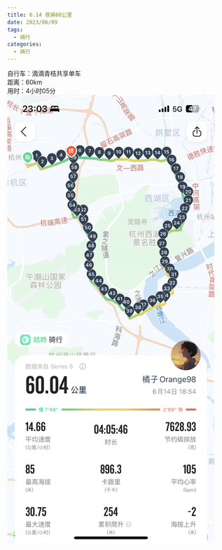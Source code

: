 ```yaml
---
title: 6.14 夜骑60公里
date: 2023/06/09
tags:
  - 骑行
categories:
  - 骑行
---
```


自行车：滴滴青桔共享单车\
距离：60km\
用时：4小时05分
![](./img/1.png)
